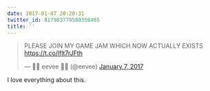 ```yaml
---
date: 2017-01-07 20:20:31
twitter_id: 817903779580350465
title: ''
---
```


<blockquote class="twitter-tweet"><p lang="en" dir="ltr">PLEASE JOIN MY GAME JAM WHICH NOW ACTUALLY EXISTS  <a href="https://t.co/lflt7rJFth">https://t.co/lflt7rJFth</a></p>&mdash; 🌸🌺 eevee 🌺🌸 (@eevee) <a href="https://twitter.com/eevee/status/817882328726835200?ref_src=twsrc%5Etfw">January 7, 2017</a></blockquote>
<script async src="https://platform.twitter.com/widgets.js" charset="utf-8"></script>

I love everything about this.
